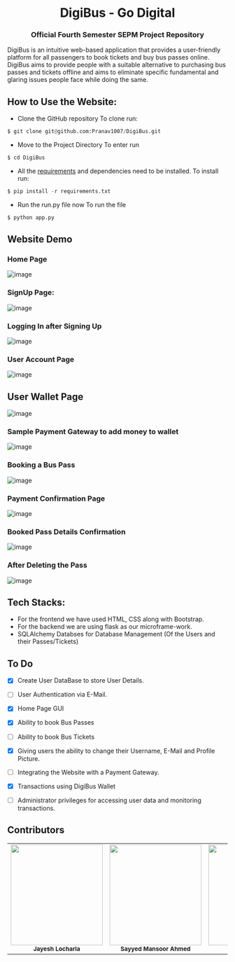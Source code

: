 <h1 align="center"> DigiBus - Go Digital </h1>
<h3 align="center"> Official Fourth Semester SEPM Project Repository </h3>
  

DigiBus is an intuitive web-based application that provides a user-friendly platform for all passengers to book tickets and buy bus passes online.
DigiBus aims to provide people with a suitable alternative to purchasing bus passes and tickets offline and aims to eliminate specific fundamental and glaring issues people face while doing the same.

## How to Use the Website:
- Clone the GitHub repository
To clone run:
```python
$ git clone git@github.com:Pranav1007/DigiBus.git
```

- Move to the Project Directory
To enter run
```python
$ cd DigiBus
```

- All the [requirements](requirements.txt) and dependencies need to be installed. 
To install run:
```python
$ pip install -r requirements.txt
```

- Run the run.py file now
To run the file
```python
$ python app.py
```

## Website Demo

### Home Page
![image](https://user-images.githubusercontent.com/70643852/116508446-07627b00-a8df-11eb-9c79-0e39811165ac.png)

### SignUp Page:
![image](https://user-images.githubusercontent.com/70643852/116508469-15180080-a8df-11eb-88a5-a2350aff65d5.png)

### Logging In after Signing Up
![image](https://user-images.githubusercontent.com/70643852/116508768-ad15ea00-a8df-11eb-8682-cb0789001519.png)

### User Account Page
![image](https://user-images.githubusercontent.com/70643852/116508574-4d1f4380-a8df-11eb-9e97-8ef59cb400ea.png)

## User Wallet Page
![image](https://user-images.githubusercontent.com/70643852/116508970-15fd6200-a8e0-11eb-967e-7dccaf831599.png)

### Sample Payment Gateway to add money to wallet
![image](https://user-images.githubusercontent.com/70643852/116509047-39281180-a8e0-11eb-9c88-c2b54dac8f71.png)

### Booking a Bus Pass
![image](https://user-images.githubusercontent.com/70643852/116509239-99b74e80-a8e0-11eb-9550-62d24a0cc3c1.png)

### Payment Confirmation Page
![image](https://user-images.githubusercontent.com/70643852/116509291-a9cf2e00-a8e0-11eb-959c-cb15ccfcdb77.png)

### Booked Pass Details Confirmation
![image](https://user-images.githubusercontent.com/70643852/116509344-bd7a9480-a8e0-11eb-8f39-88f656c18e20.png)

### After Deleting the Pass
![image](https://user-images.githubusercontent.com/70643852/116509384-cec3a100-a8e0-11eb-9423-f34db5f753c6.png)


## Tech Stacks:
* For the frontend we have used HTML, CSS along with Bootstrap.
* For the backend we are using flask as our microframe-work.
* SQLAlchemy Databses for Database Management (Of the Users and their Passes/Tickets)

## To Do

- [x] Create User DataBase to store User Details.
- [ ] User Authentication via E-Mail.
- [x] Home Page GUI
- [x] Ability to book Bus Passes
- [ ] Ability to book Bus Tickets
- [x] Giving users the ability to change their Username, E-Mail and Profile Picture.
- [ ] Integrating the Website with a Payment Gateway.
- [x] Transactions using DigiBus Wallet
- [ ] Administrator privileges for accessing user data and monitoring transactions.


## Contributors

<table>
  <tr>
   <td align="center"><img src="https://github.com/Pranav1007/DigiBus/blob/main/Images/jayesh.png" width="210px;" height="230px;" alt=""/><br /><sub><b>Jayesh Locharla</b></sub></a><br />
</td>
   <td align="center"><img src="https://github.com/Pranav1007/DigiBus/blob/main/Images/mansoor.png" width="210px;" height="230px;"  alt=""/><br/><sub><b>Sayyed Mansoor Ahmed</b></sub></a><br />
</td>
   <td align="center"><img src="https://github.com/Pranav1007/DigiBus/blob/main/Images/pranav.png" width="210px"; height="230px;" alt=""/><br /><sub><b>Pranav B Kashyap</b></sub></a><br />
</td>
    </tr>
    </table>
